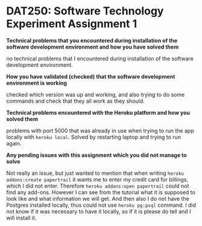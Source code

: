 # DAT250: Software Technology Experiment Assignment 1

**Technical problems that you encountered during installation of the software development environment and how you have solved them**

no technical problems that I encountered during installation of the software development environment.

**How you have validated (checked) that the software development environment is working**

checked which version was up and working, and also trying to do some commands and check that they all work as they should.

**Technical problems encountered with the Heroku platform and how you solved them**

problems with port 5000 that was already in use when trying to run the app locally with `heroku local`. Solved by restarting laptop and trying to run again.

**Any pending issues with this assignment which you did not manage to solve**

Not really an issue, but just wanted to mention that when writing `heroku addons:create papertrail` it wants me to enter my credit card for billings, which I did not enter. Therefore `heroku addons:open papertrail` could not find any add-ons. However I can see from the tutorial what it is supposed to look like and what information we will get. And then also I do not have the Postgres installed locally, thus could not use `heroku pg:psql` command. I did not know if it was necessary to have it locally, so if it is please do tell and I will install it.
